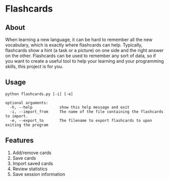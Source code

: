 
# Flashcards




## About
When learning a new language, it can be hard to remember all the new vocabulary, which is exactly where flashcards can help. Typically, flashcards show a hint (a task or a picture) on one side and the right answer on the other. Flashcards can be used to remember any sort of data, so if you want to create a useful tool to help your learning and your programming skills, this project is for you.
## Usage

``` 
python flashcards.py [-i] [-e] 

optional arguments:
  -h, --help            show this help message and exit
  -i, --import_from     The name of the file containing the flashcards to import.
  -e, --export_to       The filename to export flashcards to upon exiting the program
```
## Features
1. Add/remove cards
2. Save cards
3. Import saved cards
4. Review statistics
5. Save session information

